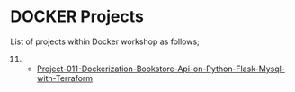 # DOCKER Projects

List of projects within Docker workshop as follows;

11. - [Project-011-Dockerization-Bookstore-Api-on-Python-Flask-Mysql-with-Terraform](./Project-011-Dockerization-Bookstore-Api-on-Python-Flask-Mysql-with-Terraform/README.md)

